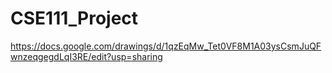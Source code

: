 # CSE111_Project

https://docs.google.com/drawings/d/1qzEqMw_Tet0VF8M1A03ysCsmJuQFwnzeqgegdLqI3RE/edit?usp=sharing
